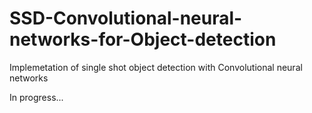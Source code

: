# SSD-Convolutional-neural-networks-for-Object-detection

Implemetation of single shot object detection with Convolutional neural networks

In progress...
